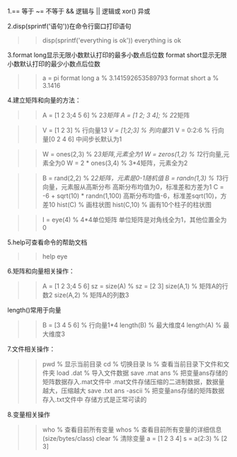 1.== 等于 ~= 不等于 && 逻辑与 || 逻辑或 xor() 异或

2.disp(sprintf('语句'))在命令行窗口打印语句
>> disp(sprintf('everything is ok'))
everything is ok

3.format long显示无限小数默认打印的最多小数点后位数
format short显示无限小数默认打印的最少小数点后位数
>>a = pi
>>format long
>>a % 3.141592653589793
>> format short
>>a % 3.1416

4.建立矩阵和向量的方法：
>> A = [1 2 3;4 5 6] % 2*3矩阵
>> A = [1 2;
3 4]; % 2*2矩阵

>> V = [1 2 3] % 行向量1*3
>> V = [1;2;3] % 列向量3*1
>> V = 0:2:6 % 行向量[0 2 4 6] 中间步长默认为1

>> W = ones(2,3) % 2*3矩阵,元素全为1
>> W = zeros(1,2) % 1*2行向量,元素全为0
>> W = 2 * ones(3,4) % 3*4矩阵，元素全为2

>> B = rand(2,2) % 2*2矩阵，元素是0-1随机值
>> B = randn(1,3) % 1*3行向量，元素服从高斯分布
高斯分布均值为0，标准差和方差为1
>> C = -6 + sqrt(10) * randn(1,100)
高斯分布均值-6，标准差sqrt(10)，方差10
>> hist(C) % 画柱状图
>> hist(C,10) % 画有10个柱子的柱状图

>> I = eye(4) % 4*4单位矩阵
单位矩阵是对角线全为1，其他位置全为0

5.help可查看命令的帮助文档
>> help eye

6.矩阵和向量相关操作：
>> A = [1 2 3;4 5 6]
>> sz = size(A) % sz = [2 3]
>> size(A,1) % 矩阵A的行数2
>> size(A,2) % 矩阵A的列数3

length()常用于向量
>> B = [3 4 5 6] % 行向量1*4
>> length(B) % 最大维度4
>> length(A) % 最大维度3

7.文件相关操作：
>> pwd % 显示当前目录
>> cd % 切换目录
>> ls % 查看当前目录下文件和文件夹
>> load .dat % 导入文件数据
>> save .mat ans % 把变量ans存储的矩阵数据存入.mat文件中
.mat文件存储压缩的二进制数据，数据量越大，压缩越大
>> save .txt ans -ascii % 把变量ans存储的矩阵数据存入.txt文件中
存储方式是正常可读的


8.变量相关操作
>> who % 查看目前所有变量
>> whos % 查看目前所有变量的详细信息(size/bytes/class)
>> clear % 清除变量
>> a = [1 2 3 4]
>> s = a(2:3) % [2 3]